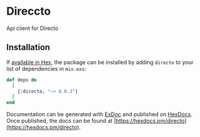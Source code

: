 # Direccto

Api client for Directo

## Installation

If [available in Hex](https://hex.pm/docs/publish), the package can be installed
by adding `directo` to your list of dependencies in `mix.exs`:

```elixir
def deps do
  [
    {:directo, "~> 0.0.3"}
  ]
end
```

Documentation can be generated with [ExDoc](https://github.com/elixir-lang/ex_doc)
and published on [HexDocs](https://hexdocs.pm). Once published, the docs can
be found at [https://hexdocs.pm/directo](https://hexdocs.pm/directo).

